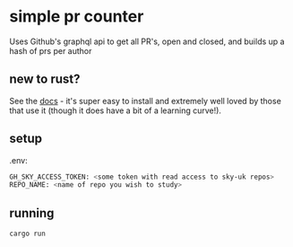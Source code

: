 # simple pr counter

Uses Github's graphql api to get all PR's, open and closed, and builds up a hash of prs per author

## new to rust?
See the [docs](https://www.rust-lang.org/tools/install) - it's super easy to install and extremely well loved by those that use it (though it does have a bit of a learning curve!).

## setup
.env:
```sh
GH_SKY_ACCESS_TOKEN: <some token with read access to sky-uk repos>
REPO_NAME: <name of repo you wish to study>
```

## running
```sh
cargo run
```
